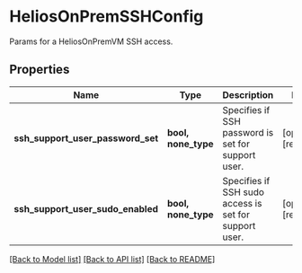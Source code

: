 # HeliosOnPremSSHConfig

Params for a HeliosOnPremVM SSH access.

## Properties
Name | Type | Description | Notes
------------ | ------------- | ------------- | -------------
**ssh_support_user_password_set** | **bool, none_type** | Specifies if SSH password is set for support user. | [optional] [readonly] 
**ssh_support_user_sudo_enabled** | **bool, none_type** | Specifies if SSH sudo access is set for support user. | [optional] [readonly] 

[[Back to Model list]](../README.md#documentation-for-models) [[Back to API list]](../README.md#documentation-for-api-endpoints) [[Back to README]](../README.md)


